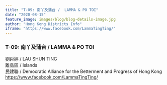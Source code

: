 ```yaml
---
title: "T-09: 南丫及蒲台 /  LAMMA & PO TOI"
date: "2020-08-15"
feature_image: images/blog/blog-details-image.jpg
author: "Hong Kong Districts Info"
iframe: "https://www.facebook.com/LammaTingTing/"
---
```


### T-09: 南丫及蒲台 /  LAMMA & PO TOI  
劉舜婷 /  LAU SHUN TING  
離島區 / Islands  
民建聯 /  Democratic Alliance for the Betterment and Progress of Hong Kong  
https://www.facebook.com/LammaTingTing/
